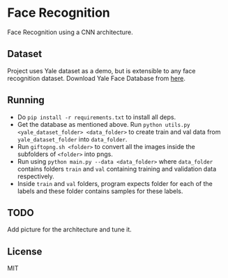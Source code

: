# Face Recognition

Face Recognition using a CNN architecture.

## Dataset

Project uses Yale dataset as a demo, but is extensible to any face recognition dataset. Download Yale Face Database from [here](vision.ucsd.edu/content/yale-face-database).

## Running

- Do `pip install -r requirements.txt` to install all deps.
- Get the database as mentioned above. Run `python utils.py <yale_dataset_folder> <data_folder>` to create train and val data from `yale_dataset_folder` into `data_folder`.
- Run `giftopng.sh <folder>` to convert all the images inside the subfolders of `<folder>` into pngs.
- Run using `python main.py --data <data_folder>` where `data_folder` contains folders `train` and `val` containing training and validation data respectively.
- Inside `train` and `val` folders, program expects folder for each of the labels and these folder contains samples for these labels.

## TODO

Add picture for the architecture and tune it.

## License
MIT


